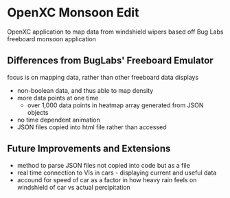 # OpenXC Monsoon Edit
OpenXC application to map data from windshield wipers based off Bug Labs freeboard monsoon application

Differences from BugLabs' Freeboard Emulator
--------------------------------------------
focus is on mapping data, rather than other freeboard data displays
* non-boolean data, and thus able to map density
* more data points at one time
  * over 1,000 data points in heatmap array generated from JSON objects
* no time dependent animation
* JSON files copied into html file rather than accessed

Future Improvements and Extensions
----------------------------------
* method to parse JSON files not copied into code but as a file
* real time connection to VIs in cars - displaying current and useful data
* accound for speed of car as a factor in how heavy rain feels on windshield of car vs actual percipitation

